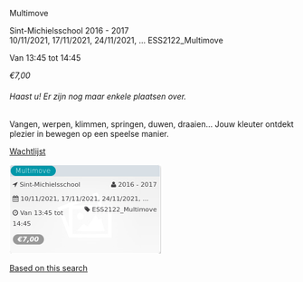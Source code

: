 Multimove

Sint-Michielsschool 2016 - 2017  
10/11/2021, 17/11/2021, 24/11/2021, ... ESS2122\_Multimove  

Van 13:45 tot 14:45

*€7,00*

  

###### *Haast u! Er zijn nog maar enkele plaatsen over.*

  

Vangen, werpen, klimmen, springen, duwen, draaien… Jouw kleuter ontdekt plezier in bewegen op een speelse manier.

[Wachtlijst](https://tickets.vgc.be/activity/subscribe/ESS2122_Multimove)

![](68935.png)

[Based on this search](https://tickets.vgc.be/activity/index?&vrijeplaatsen=1&Age%5B%5D=3%2C5&entity=109)